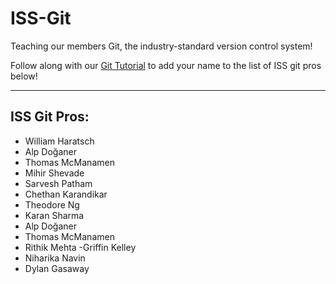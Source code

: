 # ISS-Git
Teaching our members Git, the industry-standard version control system!

Follow along with our [Git Tutorial](https://uofi.app.box.com/integrations/googledss/openGoogleEditor?fileId=1591381698819&trackingId=3&csrfToken=941e4aa2cf8a1cf8679de5434daa3b4102fa4dc08088f4991c256702cde0ad6f#slide=id.g27889247c3d_0_37) to add your name to the list of ISS git pros below! 

--- 

## ISS Git Pros:
- William Haratsch
- Alp Doğaner
- Thomas McManamen
- Mihir Shevade
- Sarvesh Patham
- Chethan Karandikar
- Theodore Ng
- Karan Sharma
- Alp Doğaner
- Thomas McManamen
- Rithik Mehta
-Griffin Kelley
- Niharika Navin 
- Dylan Gasaway

